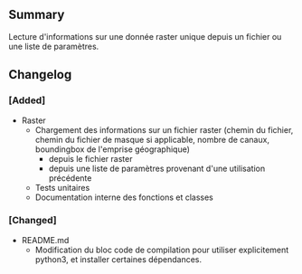 ## Summary

Lecture d'informations sur une donnée raster unique depuis un fichier ou une liste de paramètres.

## Changelog

### [Added]

* Raster
    * Chargement des informations sur un fichier raster (chemin du fichier, chemin du fichier de masque si applicable, nombre de canaux, boundingbox de l'emprise géographique)
        * depuis le fichier raster
        * depuis une liste de paramètres provenant d'une utilisation précédente
    * Tests unitaires
    * Documentation interne des fonctions et classes

### [Changed]

* README.md
    * Modification du bloc code de compilation pour utiliser explicitement python3, et installer certaines dépendances.

<!--
### [Added]

### [Changed]

### [Deprecated]

### [Removed]

### [Fixed]

### [Security]
-->
